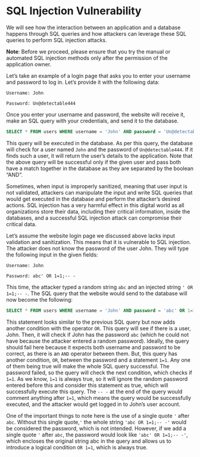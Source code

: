 # SQL Injection Vulnerability

We will see how the interaction between an application and a database happens through <span style="color: inherit;">SQL</span> queries and how attackers can leverage these <span style="color: inherit;">SQL</span> queries to perform <span style="color: inherit;">SQL</span> injection attacks.

**Note**: Before we proceed, please ensure that you try the manual or automated <span style="color: inherit;">SQL</span> injection methods only after the permission of the application owner.

Let’s take an example of a login page that asks you to enter your username and password to log in. Let’s provide it with the following data:

`Username: John`

`Password: Un@detectable444`

Once you enter your username and password, the website will receive it, make an <span style="color: inherit;">SQL</span> query with your credentials, and send it to the database.

```SQL
SELECT * FROM users WHERE username = 'John' AND password = 'Un@detectable444';
```

This query will be executed in the database. As per this query, the database will check for a user named `John` and the password of `Un@detectable444`. If it finds such a user, it will return the user’s details to the application. Note that the above query will be successful only if the given user and pass both have a match together in the database as they are separated by the boolean “AND”.

Sometimes, when input is improperly sanitized, meaning that user input is not validated, attackers can manipulate the input and write <span style="color: inherit;">SQL</span> queries that would get executed in the database and perform the attacker’s desired actions. <span style="color: inherit;">SQL</span> injection has a very harmful effect in this digital world as all organizations store their data, including their critical information, inside the databases, and a successful <span style="color: inherit;">SQL</span> injection attack can compromise their critical data.

Let’s assume the website login page we discussed above lacks input validation and sanitization. This means that it is vulnerable to <span style="color: inherit;">SQL</span> injection. The attacker does not know the password of the user John. They will type the following input in the given fields:

`Username: John`

`Password: abc' OR 1=1;-- -`

This time, the attacker typed a random string `abc` and an injected string `' OR 1=1;-- -`. The <span style="color: inherit;">SQL</span> query that the website would send to the database will now become the following:

```SQL
SELECT * FROM users WHERE username = 'John' AND password = 'abc' OR 1=1;-- -';
```

This statement looks similar to the previous <span style="color: inherit;">SQL</span> query but now adds another condition with the operator `OR`. This query will see if there is a user, John. Then, it will check if John has the password `abc` (which he could not have because the attacker entered a random password). Ideally, the query should fail here because it expects both username and password to be correct, as there is an `AND` operator between them. But, this query has another condition, `OR`, between the password and a statement `1=1`. Any one of them being true will make the whole <span style="color: inherit;">SQL</span> query successful. The password failed, so the query will check the next condition, which checks if `1=1`. As we know, `1=1` is always true, so it will ignore the random password entered before this and consider this statement as true, which will successfully execute this query. The `-- -` at the end of the query would comment anything after `1=1`, which means the query would be successfully executed, and the attacker would get logged in to John’s user account.

One of the important things to note here is the use of a single quote `'` after `abc`. Without this single quote,`'` the whole string `'abc OR 1=1;-- -'` would be considered the password, which is not intended. However, if we add a single quote `'` after `abc`, the password would look like `'abc' OR 1=1;-- -'`, which encloses the original string abc in the query and allows us to introduce a logical condition `OR 1=1`, which is always true.